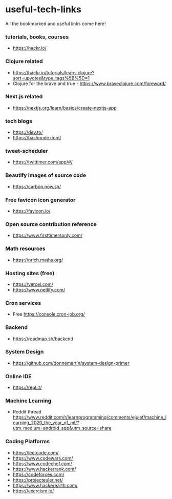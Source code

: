# useful-tech-links

All the bookmarked and useful links come here!

### tutorials, books, courses

- https://hackr.io/

### Clojure related

- https://hackr.io/tutorials/learn-clojure?sort=upvotes&type_tags%5B%5D=1
- Clojure for the brave and true - https://www.braveclojure.com/foreword/

### Next.js related

- https://nextjs.org/learn/basics/create-nextjs-app

### tech blogs

- https://dev.to/
- https://hashnode.com/

### tweet-scheduler 

- https://twittimer.com/app/#/

### Beautify images of source code

- https://carbon.now.sh/

### Free favicon icon generator 

- https://favicon.io/

### Open source contribution reference

- https://www.firsttimersonly.com/

### Math resources 

- https://nrich.maths.org/

### Hosting sites (free)

- https://vercel.com/
- https://www.netlify.com/

### Cron services

-  Free https://console.cron-job.org/

### Backend 

- https://roadmap.sh/backend

### System Design

- https://github.com/donnemartin/system-design-primer

### Online IDE

- https://repl.it/

### Machine Learning 

- Reddit thread https://www.reddit.com/r/learnprogramming/comments/ejujef/machine_learning_2020_the_year_of_ml/?utm_medium=android_app&utm_source=share

### Coding Platforms

- https://leetcode.com/
- https://www.codewars.com/
- https://www.codechef.com/
- https://www.hackerrank.com/
- https://codeforces.com/
- https://projecteuler.net/
- https://www.hackerearth.com/
- https://exercism.io/
